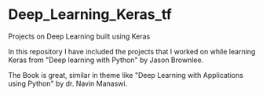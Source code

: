 # Deep_Learning_Keras_tf
Projects on Deep Learning built using Keras

In this repository I have included the projects that I worked on while learning Keras from "Deep learning with Python" by Jason Brownlee.

The Book is great, similar in theme like "Deep Learning with Applications using Python" by dr. Navin Manaswi. 

